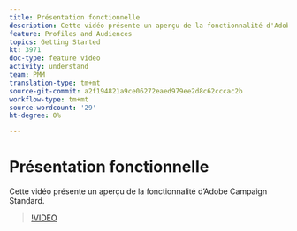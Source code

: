 ```yaml
---
title: Présentation fonctionnelle
description: Cette vidéo présente un aperçu de la fonctionnalité d'Adobe Campaign Standard (ACS).
feature: Profiles and Audiences
topics: Getting Started
kt: 3971
doc-type: feature video
activity: understand
team: PMM
translation-type: tm+mt
source-git-commit: a2f194821a9ce06272eaed979ee2d8c62cccac2b
workflow-type: tm+mt
source-wordcount: '29'
ht-degree: 0%

---
```



# Présentation fonctionnelle

Cette vidéo présente un aperçu de la fonctionnalité d’Adobe Campaign Standard.

>[!VIDEO](https://video.tv.adobe.com/v/29430?quality=12)
